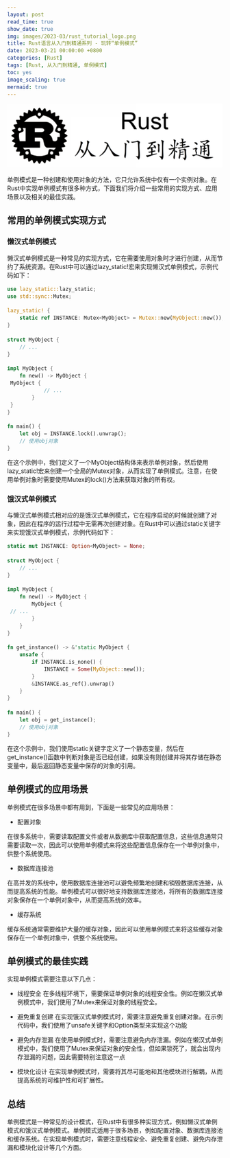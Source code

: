 ```yaml
---
layout: post
read_time: true
show_date: true
img: images/2023-03/rust_tutorial_logo.png
title: Rust语言从入门到精通系列 - 玩转“单例模式”
date: 2023-03-21 00:00:00 +0800
categories: [Rust]
tags: [Rust, 从入门到精通, 单例模式]
toc: yes
image_scaling: true
mermaid: true
---
```


![](/images/2023-03/rust_tutorial_logo.png)

单例模式是一种创建和使用对象的方法，它只允许系统中仅有一个实例对象。在Rust中实现单例模式有很多种方式，下面我们将介绍一些常用的实现方式、应用场景以及相关的最佳实践。

## 常用的单例模式实现方式

### 懒汉式单例模式

懒汉式单例模式是一种常见的实现方式，它在需要使用对象时才进行创建，从而节约了系统资源。在Rust中可以通过lazy_static!宏来实现懒汉式单例模式，示例代码如下：

```rust
use lazy_static::lazy_static;
use std::sync::Mutex;

lazy_static! {
    static ref INSTANCE: Mutex<MyObject> = Mutex::new(MyObject::new());
}

struct MyObject {
    // ...
}

impl MyObject {
    fn new() -> MyObject {
 MyObject {
            // ...
        }
 }
}

fn main() {
    let obj = INSTANCE.lock().unwrap();
    // 使用obj对象
}
```

在这个示例中，我们定义了一个MyObject结构体来表示单例对象，然后使用lazy_static!宏来创建一个全局的Mutex<MyObject>对象，从而实现了单例模式。注意，在使用单例对象时需要使用Mutex的lock()方法来获取对象的所有权。

### 饿汉式单例模式

与懒汉式单例模式相对应的是饿汉式单例模式，它在程序启动的时候就创建了对象，因此在程序的运行过程中无需再次创建对象。在Rust中可以通过static关键字来实现饿汉式单例模式，示例代码如下：

```rust
static mut INSTANCE: Option<MyObject> = None;

struct MyObject {
    // ...
}

impl MyObject {
    fn new() -> MyObject {
        MyObject {
 // ...
        }
    }
}

fn get_instance() -> &'static MyObject {
    unsafe {
        if INSTANCE.is_none() {
            INSTANCE = Some(MyObject::new());
        }
        &INSTANCE.as_ref().unwrap()
    }
}

fn main() {
    let obj = get_instance();
    // 使用obj对象
}
```

在这个示例中，我们使用static关键字定义了一个静态变量，然后在get_instance()函数中判断对象是否已经创建，如果没有则创建并将其存储在静态变量中，最后返回静态变量中保存的对象的引用。

## 单例模式的应用场景

单例模式在很多场景中都有用到，下面是一些常见的应用场景：

 - 配置对象

在很多系统中，需要读取配置文件或者从数据库中获取配置信息，这些信息通常只需要读取一次，因此可以使用单例模式来将这些配置信息保存在一个单例对象中，供整个系统使用。

 - 数据库连接池

在高并发的系统中，使用数据库连接池可以避免频繁地创建和销毁数据库连接，从而提高系统的性能。单例模式可以很好地支持数据库连接池，将所有的数据库连接对象保存在一个单例对象中，从而提高系统的效率。

 - 缓存系统

缓存系统通常需要维护大量的缓存对象，因此可以使用单例模式来将这些缓存对象保存在一个单例对象中，供整个系统使用。

## 单例模式的最佳实践

实现单例模式需要注意以下几点：

 - 线程安全
  在多线程环境下，需要保证单例对象的线程安全性。例如在懒汉式单例模式中，我们使用了Mutex来保证对象的线程安全。
 - 避免重复创建
  在实现饿汉式单例模式时，需要注意避免重复创建对象。在示例代码中，我们使用了unsafe关键字和Option<MyObject>类型来实现这个功能

 - 避免内存泄漏
  在使用单例模式时，需要注意避免内存泄漏。例如在懒汉式单例模式中，我们使用了Mutex来保证对象的安全性，但如果锁死了，就会出现内存泄漏的问题，因此需要特别注意这一点

 - 模块化设计
  在实现单例模式时，需要将其尽可能地和其他模块进行解耦，从而提高系统的可维护性和可扩展性。

## 总结

单例模式是一种常见的设计模式，在Rust中有很多种实现方式，例如懒汉式单例模式和饿汉式单例模式。单例模式适用于很多场景，例如配置对象、数据库连接池和缓存系统。在实现单例模式时，需要注意线程安全、避免重复创建、避免内存泄漏和模块化设计等几个方面。
